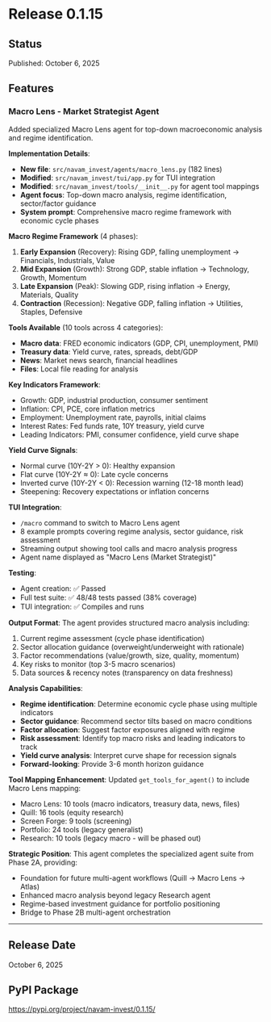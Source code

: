 # Release 0.1.15

## Status
Published: October 6, 2025

## Features

### Macro Lens - Market Strategist Agent

Added specialized Macro Lens agent for top-down macroeconomic analysis and regime identification.

**Implementation Details**:
- **New file**: `src/navam_invest/agents/macro_lens.py` (182 lines)
- **Modified**: `src/navam_invest/tui/app.py` for TUI integration
- **Modified**: `src/navam_invest/tools/__init__.py` for agent tool mappings
- **Agent focus**: Top-down macro analysis, regime identification, sector/factor guidance
- **System prompt**: Comprehensive macro regime framework with economic cycle phases

**Macro Regime Framework** (4 phases):
1. **Early Expansion** (Recovery): Rising GDP, falling unemployment → Financials, Industrials, Value
2. **Mid Expansion** (Growth): Strong GDP, stable inflation → Technology, Growth, Momentum
3. **Late Expansion** (Peak): Slowing GDP, rising inflation → Energy, Materials, Quality
4. **Contraction** (Recession): Negative GDP, falling inflation → Utilities, Staples, Defensive

**Tools Available** (10 tools across 4 categories):
- **Macro data**: FRED economic indicators (GDP, CPI, unemployment, PMI)
- **Treasury data**: Yield curve, rates, spreads, debt/GDP
- **News**: Market news search, financial headlines
- **Files**: Local file reading for analysis

**Key Indicators Framework**:
- Growth: GDP, industrial production, consumer sentiment
- Inflation: CPI, PCE, core inflation metrics
- Employment: Unemployment rate, payrolls, initial claims
- Interest Rates: Fed funds rate, 10Y treasury, yield curve
- Leading Indicators: PMI, consumer confidence, yield curve shape

**Yield Curve Signals**:
- Normal curve (10Y-2Y > 0): Healthy expansion
- Flat curve (10Y-2Y ≈ 0): Late cycle concerns
- Inverted curve (10Y-2Y < 0): Recession warning (12-18 month lead)
- Steepening: Recovery expectations or inflation concerns

**TUI Integration**:
- `/macro` command to switch to Macro Lens agent
- 8 example prompts covering regime analysis, sector guidance, risk assessment
- Streaming output showing tool calls and macro analysis progress
- Agent name displayed as "Macro Lens (Market Strategist)"

**Testing**:
- Agent creation: ✅ Passed
- Full test suite: ✅ 48/48 tests passed (38% coverage)
- TUI integration: ✅ Compiles and runs

**Output Format**:
The agent provides structured macro analysis including:
1. Current regime assessment (cycle phase identification)
2. Sector allocation guidance (overweight/underweight with rationale)
3. Factor recommendations (value/growth, size, quality, momentum)
4. Key risks to monitor (top 3-5 macro scenarios)
5. Data sources & recency notes (transparency on data freshness)

**Analysis Capabilities**:
- **Regime identification**: Determine economic cycle phase using multiple indicators
- **Sector guidance**: Recommend sector tilts based on macro conditions
- **Factor allocation**: Suggest factor exposures aligned with regime
- **Risk assessment**: Identify top macro risks and leading indicators to track
- **Yield curve analysis**: Interpret curve shape for recession signals
- **Forward-looking**: Provide 3-6 month horizon guidance

**Tool Mapping Enhancement**:
Updated `get_tools_for_agent()` to include Macro Lens mapping:
- Macro Lens: 10 tools (macro indicators, treasury data, news, files)
- Quill: 16 tools (equity research)
- Screen Forge: 9 tools (screening)
- Portfolio: 24 tools (legacy generalist)
- Research: 10 tools (legacy macro - will be phased out)

**Strategic Position**:
This agent completes the specialized agent suite from Phase 2A, providing:
- Foundation for future multi-agent workflows (Quill → Macro Lens → Atlas)
- Enhanced macro analysis beyond legacy Research agent
- Regime-based investment guidance for portfolio positioning
- Bridge to Phase 2B multi-agent orchestration

---

## Release Date
October 6, 2025

## PyPI Package
https://pypi.org/project/navam-invest/0.1.15/
